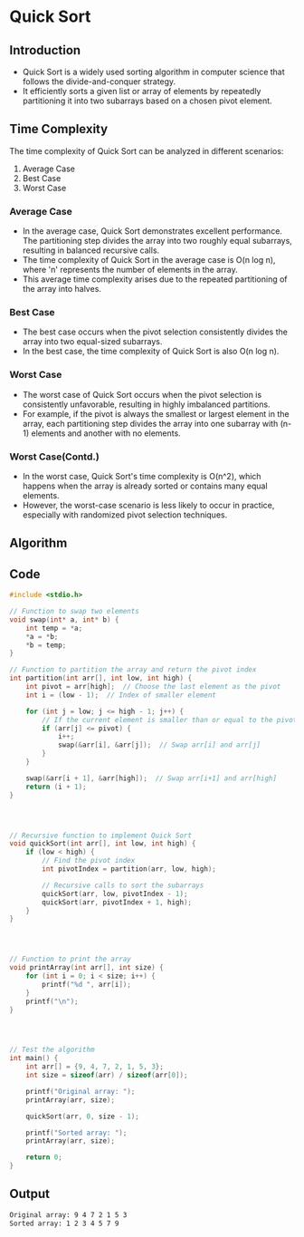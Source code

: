 # Quick Sort

## Introduction

* Quick Sort is a widely used sorting algorithm in computer science that follows the divide-and-conquer strategy.
* It efficiently sorts a given list or array of elements by repeatedly partitioning it into two subarrays based on a chosen pivot element.


## Time Complexity

The time complexity of Quick Sort can be analyzed in different scenarios:

1. Average Case
2. Best Case
3. Worst Case


### Average Case

* In the average case, Quick Sort demonstrates excellent performance. The partitioning step divides the array into two roughly equal subarrays, resulting in balanced recursive calls.
* The time complexity of Quick Sort in the average case is O(n log n), where 'n' represents the number of elements in the array.
* This average time complexity arises due to the repeated partitioning of the array into halves.


### Best Case

* The best case occurs when the pivot selection consistently divides the array into two equal-sized subarrays.
* In the best case, the time complexity of Quick Sort is also O(n log n).


### Worst Case

* The worst case of Quick Sort occurs when the pivot selection is consistently unfavorable, resulting in highly imbalanced partitions.
* For example, if the pivot is always the smallest or largest element in the array, each partitioning step divides the array into one subarray with (n-1) elements and another with no elements.


### Worst Case(Contd.)

* In the worst case, Quick Sort's time complexity is O(n^2), which happens when the array is already sorted or contains many equal elements.
* However, the worst-case scenario is less likely to occur in practice, especially with randomized pivot selection techniques.

<!-- 
### Space Complexity

* Quick Sort has an in-place sorting nature, meaning it doesn't require additional memory proportional to the input size.
* The space complexity of Quick Sort is determined by the recursive calls made during the sorting process.
* In the average and best cases, the space complexity is O(log n) since the recursion depth is logarithmic to the input size.
* However, in the worst case, the space complexity can be O(n) due to the skewed partitioning, as the recursion depth reaches 'n'.

-->

## Algorithm


## Code

```cpp
#include <stdio.h>

// Function to swap two elements
void swap(int* a, int* b) {
    int temp = *a;
    *a = *b;
    *b = temp;
}

// Function to partition the array and return the pivot index
int partition(int arr[], int low, int high) {
    int pivot = arr[high];  // Choose the last element as the pivot
    int i = (low - 1);  // Index of smaller element

    for (int j = low; j <= high - 1; j++) {
        // If the current element is smaller than or equal to the pivot
        if (arr[j] <= pivot) {
            i++;
            swap(&arr[i], &arr[j]);  // Swap arr[i] and arr[j]
        }
    }

    swap(&arr[i + 1], &arr[high]);  // Swap arr[i+1] and arr[high]
    return (i + 1);
}




// Recursive function to implement Quick Sort
void quickSort(int arr[], int low, int high) {
    if (low < high) {
        // Find the pivot index
        int pivotIndex = partition(arr, low, high);

        // Recursive calls to sort the subarrays
        quickSort(arr, low, pivotIndex - 1);
        quickSort(arr, pivotIndex + 1, high);
    }
}




// Function to print the array
void printArray(int arr[], int size) {
    for (int i = 0; i < size; i++) {
        printf("%d ", arr[i]);
    }
    printf("\n");
}




// Test the algorithm
int main() {
    int arr[] = {9, 4, 7, 2, 1, 5, 3};
    int size = sizeof(arr) / sizeof(arr[0]);

    printf("Original array: ");
    printArray(arr, size);

    quickSort(arr, 0, size - 1);

    printf("Sorted array: ");
    printArray(arr, size);

    return 0;
}
```


## Output

```bash
Original array: 9 4 7 2 1 5 3 
Sorted array: 1 2 3 4 5 7 9
```